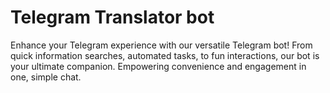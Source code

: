 # Telegram Translator bot
Enhance your Telegram experience with our versatile Telegram bot! From quick information searches, automated tasks, to fun interactions, our bot is your ultimate companion. Empowering convenience and engagement in one, simple chat.
